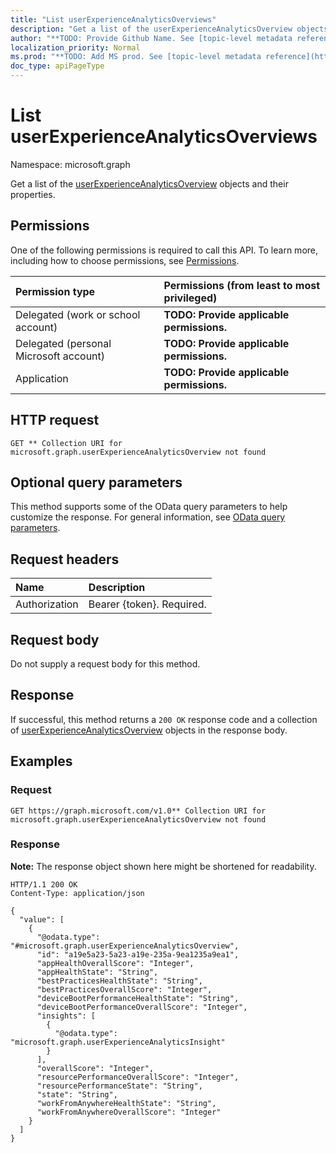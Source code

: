 ```yaml
---
title: "List userExperienceAnalyticsOverviews"
description: "Get a list of the userExperienceAnalyticsOverview objects and their properties."
author: "**TODO: Provide Github Name. See [topic-level metadata reference](https://msgo.azurewebsites.net/add/document/guidelines/metadata.html#topic-level-metadata)**"
localization_priority: Normal
ms.prod: "**TODO: Add MS prod. See [topic-level metadata reference](https://msgo.azurewebsites.net/add/document/guidelines/metadata.html#topic-level-metadata)**"
doc_type: apiPageType
---
```


# List userExperienceAnalyticsOverviews
Namespace: microsoft.graph



Get a list of the [userExperienceAnalyticsOverview](../resources/userexperienceanalyticsoverview.md) objects and their properties.

## Permissions
One of the following permissions is required to call this API. To learn more, including how to choose permissions, see [Permissions](/graph/permissions-reference).

|Permission type|Permissions (from least to most privileged)|
|:---|:---|
|Delegated (work or school account)|**TODO: Provide applicable permissions.**|
|Delegated (personal Microsoft account)|**TODO: Provide applicable permissions.**|
|Application|**TODO: Provide applicable permissions.**|

## HTTP request

<!-- {
  "blockType": "ignored"
}
-->
``` http
GET ** Collection URI for microsoft.graph.userExperienceAnalyticsOverview not found
```

## Optional query parameters
This method supports some of the OData query parameters to help customize the response. For general information, see [OData query parameters](/graph/query-parameters).

## Request headers
|Name|Description|
|:---|:---|
|Authorization|Bearer {token}. Required.|

## Request body
Do not supply a request body for this method.

## Response

If successful, this method returns a `200 OK` response code and a collection of [userExperienceAnalyticsOverview](../resources/userexperienceanalyticsoverview.md) objects in the response body.

## Examples

### Request
<!-- {
  "blockType": "request",
  "name": "list_userexperienceanalyticsoverview"
}
-->
``` http
GET https://graph.microsoft.com/v1.0** Collection URI for microsoft.graph.userExperienceAnalyticsOverview not found
```


### Response
**Note:** The response object shown here might be shortened for readability.
<!-- {
  "blockType": "response",
  "truncated": true,
  "@odata.type": "Collection(microsoft.graph.userExperienceAnalyticsOverview)"
}
-->
``` http
HTTP/1.1 200 OK
Content-Type: application/json

{
  "value": [
    {
      "@odata.type": "#microsoft.graph.userExperienceAnalyticsOverview",
      "id": "a19e5a23-5a23-a19e-235a-9ea1235a9ea1",
      "appHealthOverallScore": "Integer",
      "appHealthState": "String",
      "bestPracticesHealthState": "String",
      "bestPracticesOverallScore": "Integer",
      "deviceBootPerformanceHealthState": "String",
      "deviceBootPerformanceOverallScore": "Integer",
      "insights": [
        {
          "@odata.type": "microsoft.graph.userExperienceAnalyticsInsight"
        }
      ],
      "overallScore": "Integer",
      "resourcePerformanceOverallScore": "Integer",
      "resourcePerformanceState": "String",
      "state": "String",
      "workFromAnywhereHealthState": "String",
      "workFromAnywhereOverallScore": "Integer"
    }
  ]
}
```

